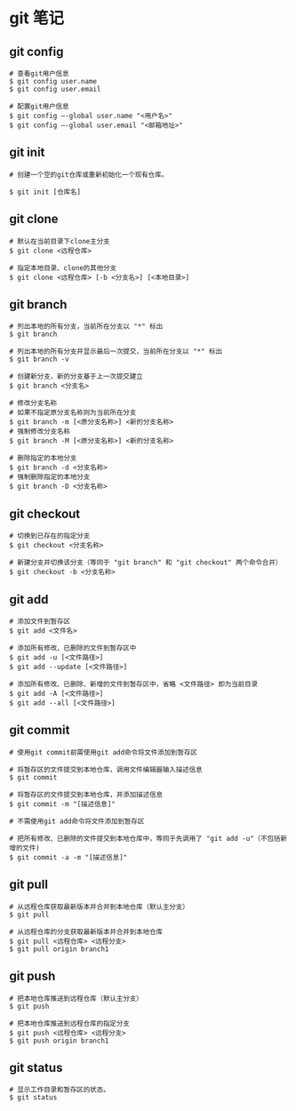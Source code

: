 # git 笔记

## git config

```shell
# 查看git用户信息
$ git config user.name
$ git config user.email

# 配置git用户信息
$ git config –-global user.name "<用户名>"
$ git config –-global user.email "<邮箱地址>"
```

## git init

```shell
# 创建一个空的git仓库或重新初始化一个现有仓库。

$ git init [仓库名]
```

## git clone

```shell
# 默认在当前目录下clone主分支
$ git clone <远程仓库>

# 指定本地目录、clone的其他分支
$ git clone <远程仓库> [-b <分支名>] [<本地目录>]
```

## git branch

```shell
# 列出本地的所有分支，当前所在分支以 "*" 标出
$ git branch

# 列出本地的所有分支并显示最后一次提交，当前所在分支以 "*" 标出
$ git branch -v

# 创建新分支，新的分支基于上一次提交建立
$ git branch <分支名>

# 修改分支名称
# 如果不指定原分支名称则为当前所在分支
$ git branch -m [<原分支名称>] <新的分支名称>
# 强制修改分支名称
$ git branch -M [<原分支名称>] <新的分支名称>

# 删除指定的本地分支
$ git branch -d <分支名称>
# 强制删除指定的本地分支
$ git branch -D <分支名称>
```

## git checkout

```shell
# 切换到已存在的指定分支
$ git checkout <分支名称>

# 新建分支并切换该分支（等同于 "git branch" 和 "git checkout" 两个命令合并）
$ git checkout -b <分支名称>
```

## git add

```shell
# 添加文件到暂存区
$ git add <文件名>

# 添加所有修改、已删除的文件到暂存区中
$ git add -u [<文件路径>]
$ git add --update [<文件路径>]

# 添加所有修改、已删除、新增的文件到暂存区中，省略 <文件路径> 即为当前目录
$ git add -A [<文件路径>]
$ git add --all [<文件路径>]
```

## git commit

```shell
# 使用git commit前需使用git add命令将文件添加到暂存区

# 将暂存区的文件提交到本地仓库，调用文件编辑器输入描述信息
$ git commit

# 将暂存区的文件提交到本地仓库，并添加描述信息
$ git commit -m "[描述信息]"
```

```shell
# 不需使用git add命令将文件添加到暂存区

# 把所有修改、已删除的文件提交到本地仓库中，等同于先调用了 "git add -u"（不包括新增的文件)
$ git commit -a -m "[描述信息]"
```

## git pull

```shell
# 从远程仓库获取最新版本并合并到本地仓库（默认主分支）
$ git pull

# 从远程仓库的分支获取最新版本并合并到本地仓库
$ git pull <远程仓库> <远程分支>
$ git pull origin branch1
```

## git push

```shell
# 把本地仓库推送到远程仓库（默认主分支）
$ git push

# 把本地仓库推送到远程仓库的指定分支
$ git push <远程仓库> <远程分支>
$ git push origin branch1
```

## git status

```shell
# 显示工作目录和暂存区的状态。
$ git status
```

